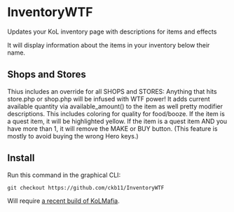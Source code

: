 # InventoryWTF
Updates your KoL inventory page with descriptions for items and effects

It will display information about the items in your inventory below their name.

## Shops and Stores
Thius includes an override for all SHOPS and STORES:
Anything that hits store.php or shop.php will be infused with WTF power!
It adds current available quantity via available_amount() to the item as well pretty modifier descriptions. This includes coloring for quality for food/booze.
If the item is a quest item, it will be highlighted yellow. If the item is a quest item AND you have more than 1, it will remove the MAKE or BUY button.  (This feature is mostly to avoid buying the wrong Hero keys.)

## Install
Run this command in the graphical CLI:
```
git checkout https://github.com/ckb11/InventoryWTF
```
Will require [a recent build of KoLMafia](http://builds.kolmafia.us/job/Kolmafia/lastSuccessfulBuild/).
